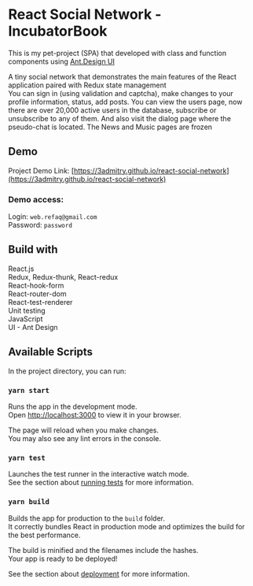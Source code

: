 # React Social Network - IncubatorBook

This is my pet-project (SPA) that developed with class and function components using [Ant.Design UI](https://ant.design/)

A tiny social network that demonstrates the main features of the React application paired with Redux state management\
You can sign in (using validation and captcha), make changes to your profile information, status, add posts. You can view the users page, now there are over 20,000 active users in the database, subscribe or unsubscribe to any of them. And also visit the dialog page where the pseudo-chat is located. The News and Music pages are frozen

## Demo
Project Demo Link: [https://3admitry.github.io/react-social-network](https://3admitry.github.io/react-social-network)

### Demo access:
Login: `web.refaq@gmail.com` \
Password: `password`

## Build with
React.js\
Redux, Redux-thunk, React-redux\
React-hook-form\
React-router-dom\
React-test-renderer\
Unit testing\
JavaScript\
UI - Ant Design

## Available Scripts

In the project directory, you can run:

### `yarn start`

Runs the app in the development mode.\
Open [http://localhost:3000](http://localhost:3000) to view it in your browser.

The page will reload when you make changes.\
You may also see any lint errors in the console.

### `yarn test`

Launches the test runner in the interactive watch mode.\
See the section about [running tests](https://facebook.github.io/create-react-app/docs/running-tests) for more information.

### `yarn build`

Builds the app for production to the `build` folder.\
It correctly bundles React in production mode and optimizes the build for the best performance.

The build is minified and the filenames include the hashes.\
Your app is ready to be deployed!

See the section about [deployment](https://facebook.github.io/create-react-app/docs/deployment) for more information.
